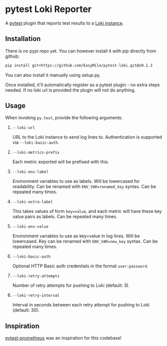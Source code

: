 # pytest Loki Reporter

A [pytest](https://docs.pytest.org/en/latest/) plugin that reports test results
to a [Loki instance](https://github.com/grafana/loki).

## Installation

There is no pypi repo yet. You can however install it with pip directly from github:

```bash
pip install git+https://github.com/EasyMile/pytest-loki.git@v0.1.3
```

You can also install it manually using setup.py.

Once installed, it'll automatically register as a pytest plugin - no extra steps needed.
If no loki url is provided the plugin will not do anything.

## Usage

When invoking `py.test`, provide the following arguments:

1. `--loki-url`

   URL to the Loki instance to send log lines to. Authentication is supported via `--loki-basic-auth`.

2. `--loki-metrics-prefix`

   Each metric exported will be prefixed with this.

3. `--loki-env-label`

   Environment variables to use as labels. Will be lowercased for readability.
   Can be renamed with `ENV_VAR=renamed_key` syntax. Can be repeated many times.

4. `--loki-extra-label`

   This takes values of form `key=value`, and each metric will have these key
   value pairs as labels. Can be repeated many times.

5. `--loki-env-value`

   Environment variables to use as key=value in log lines. Will be lowercased. Key can be renamed with `ENV_VAR=new_key` syntax. Can be repeated many times.

6. `--loki-basic-auth`

   Optional HTTP Basic auth credentials in the format `user:password`.

7. `--loki-retry-attempts`

   Number of retry attempts for pushing to Loki (default: 3).

8. `--loki-retry-interval`

   Interval in seconds between each retry attempt for pushing to Loki (default: 30).


## Inspiration

[pytest-prometheus](https://github.com/yuvipanda/pytest-prometheus) was an inspiration for
this codebase!
